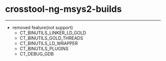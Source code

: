 <!-- spell-checker:ignore msys2 -->
# crosstool-ng-msys2-builds

---

- removed feature(not support)
  - CT_BINUTILS_LINKER_LD_GOLD
  - CT_BINUTILS_GOLD_THREADS
  - CT_BINUTILS_LD_WRAPPER
  - CT_BINUTILS_PLUGINS
  - CT_DEBUG_GDB
